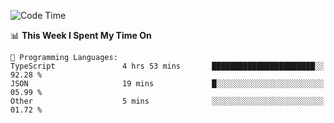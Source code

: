 <!--START_SECTION:waka-->
![Code Time](http://img.shields.io/badge/Code%20Time-1%2C068%20hrs%2026%20mins-blue)

📊 **This Week I Spent My Time On** 

```text
💬 Programming Languages: 
TypeScript               4 hrs 53 mins       ███████████████████████░░   92.28 % 
JSON                     19 mins             █░░░░░░░░░░░░░░░░░░░░░░░░   05.99 % 
Other                    5 mins              ░░░░░░░░░░░░░░░░░░░░░░░░░   01.72 % 
```


<!--END_SECTION:waka-->